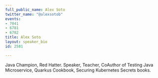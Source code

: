 ```yaml
---
full_public_name: Alex Soto
twitter_name: "@alexsotob"
events:
- 7041
- 6781
- 6782
title: Alex Soto
layout: speaker_bio
id: 2581

---
```

Java Champion, Red Hatter. Speaker, Teacher, CoAuthor of Testing Java Microservice, Quarkus Cookbook, Securing Kubernetes Secrets books.